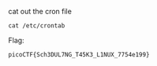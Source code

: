 cat out the cron file
```
cat /etc/crontab
```

Flag:
```
picoCTF{Sch3DUL7NG_T45K3_L1NUX_7754e199}
```
